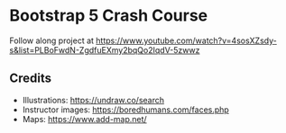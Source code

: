 # Bootstrap 5 Crash Course  
Follow along project at https://www.youtube.com/watch?v=4sosXZsdy-s&list=PLBoFwdN-ZgdfuEXmy2bqQo2IqdV-5zwwz

## Credits
- Illustrations: https://undraw.co/search
- Instructor images: https://boredhumans.com/faces.php
- Maps: https://www.add-map.net/

